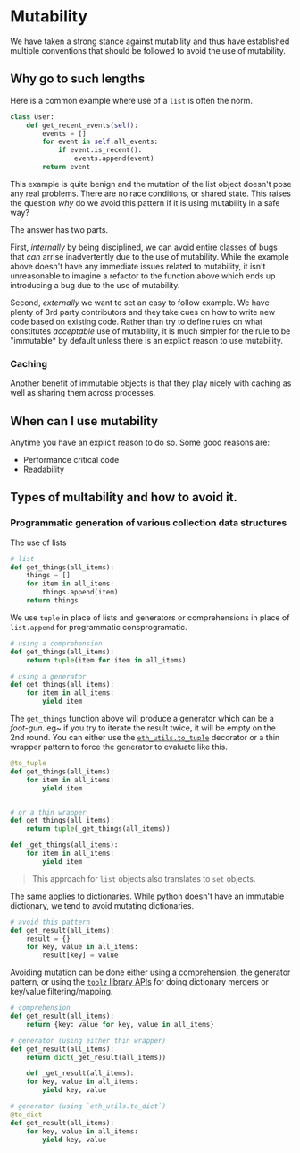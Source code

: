 # Mutability

We have taken a strong stance against mutability and thus have established
multiple conventions that should be followed to avoid the use of mutability.

## Why go to such lengths

Here is a common example where use of a `list` is often the norm.

```python
class User:
    def get_recent_events(self):
        events = []
        for event in self.all_events:
            if event.is_recent():
                events.append(event)
        return event
```

This example is quite benign and the mutation of the list object doesn't pose
any real problems.  There are no race conditions, or shared state.  This raises
the question *why* do we avoid this pattern if it is using mutability in a safe
way?

The answer has two parts.

First, *internally* by being disciplined, we can avoid entire classes of bugs that *can* arrise inadvertently due to the use of mutability.  While the example above doesn't have any immediate issues related to mutability, it isn't unreasonable to imagine a refactor to the function above which ends up introducing a bug due to the use of mutability.

Second, *externally* we want to set an easy to follow example.  We have plenty
of 3rd party contributors and they take cues on how to write new code based on
existing code.  Rather than try to define rules on what constitutes
*acceptable* use of mutability, it is much simpler for the rule to be
"immutable* by default unless there is an explicit reason to use mutability.


### Caching

Another benefit of immutable objects is that they play nicely with caching as
well as sharing them across processes.


## When can I use mutability

Anytime you have an explicit reason to do so.  Some good reasons are:

- Performance critical code
- Readability


## Types of multability and how to avoid it.


### Programmatic generation of various collection data structures

The use of lists

```python
# list
def get_things(all_items):
    things = []
    for item in all_items:
        things.append(item)
    return things
```

We use `tuple` in place of lists and generators or comprehensions in place of
`list.append` for programmatic consprogramatic.


```python
# using a comprehension
def get_things(all_items):
    return tuple(item for item in all_items)

# using a generator
def get_things(all_items):
    for item in all_items:
        yield item
```

The `get_things` function above will produce a generator which can be a
*foot-gun*. eg~ if you try to iterate the result twice, it will be empty on the 2nd round.
You can either use the
[`eth_utils.to_tuple`](https://eth-utils.readthedocs.io/en/latest/utilities.html#to-tuple-callable-callable-tuple)
decorator or a thin wrapper pattern to force the generator to evaluate like this.


```python
@to_tuple
def get_things(all_items):
    for item in all_items:
        yield item


# or a thin wrapper
def get_things(all_items):
    return tuple(_get_things(all_items))

def _get_things(all_items):
    for item in all_items:
        yield item
```


> This approach for `list` objects also translates to `set` objects.


The same applies to dictionaries.  While python doesn't have an immutable
dictionary, we tend to avoid mutating dictionaries.


```python
# avoid this pattern
def get_result(all_items):
    result = {}
    for key, value in all_items:
        result[key] = value
```

Avoiding mutation can be done either using a comprehension, the generator
pattern, or using the [`toolz` library
APIs](https://toolz.readthedocs.io/en/latest/api.html#dicttoolz) for doing
dictionary mergers or key/value filtering/mapping.


```python
# comprehension
def get_result(all_items):
    return {key: value for key, value in all_items}

# generator (using either thin wrapper)
def get_result(all_items):
    return dict(_get_result(all_items))

    def _get_result(all_items):
    for key, value in all_items:
        yield key, value

# generator (using `eth_utils.to_dict`)
@to_dict
def get_result(all_items):
    for key, value in all_items:
        yield key, value
```
